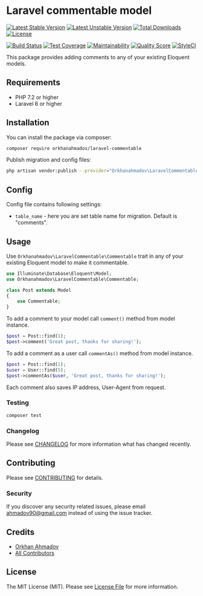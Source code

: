 # Laravel commentable model

[![Latest Stable Version](https://poser.pugx.org/orkhanahmadov/laravel-commentable/v/stable)](https://packagist.org/packages/orkhanahmadov/laravel-commentable)
[![Latest Unstable Version](https://poser.pugx.org/orkhanahmadov/laravel-commentable/v/unstable)](https://packagist.org/packages/orkhanahmadov/laravel-commentable)
[![Total Downloads](https://img.shields.io/packagist/dt/orkhanahmadov/laravel-commentable)](https://packagist.org/packages/orkhanahmadov/laravel-commentable)
[![License](https://img.shields.io/github/license/orkhanahmadov/laravel-commentable.svg)](https://github.com/orkhanahmadov/laravel-commentable/blob/master/LICENSE.md)

[![Build Status](https://img.shields.io/travis/orkhanahmadov/laravel-commentable.svg)](https://travis-ci.org/orkhanahmadov/laravel-commentable)
[![Test Coverage](https://api.codeclimate.com/v1/badges/a4872bcfe484d7cf613f/test_coverage)](https://codeclimate.com/github/orkhanahmadov/laravel-commentable/test_coverage)
[![Maintainability](https://api.codeclimate.com/v1/badges/a4872bcfe484d7cf613f/maintainability)](https://codeclimate.com/github/orkhanahmadov/laravel-commentable/maintainability)
[![Quality Score](https://img.shields.io/scrutinizer/g/orkhanahmadov/laravel-commentable.svg)](https://scrutinizer-ci.com/g/orkhanahmadov/laravel-commentable)
[![StyleCI](https://github.styleci.io/repos/219717468/shield?branch=master)](https://github.styleci.io/repos/219717468)

This package provides adding comments to any of your existing Eloquent models.

## Requirements

- PHP 7.2 or higher
- Laravel 6 or higher

## Installation

You can install the package via composer:

```bash
composer require orkhanahmadov/laravel-commentable
```

Publish migration and config files:

```bash
php artisan vendor:publish --provider="Orkhanahmadov\LaravelCommentable\LaravelCommentableServiceProvider"
```

## Config

Config file contains following settings:
- `table_name` - here you are set table name for migration. Default is "comments".

## Usage

Use `Orkhanahmadov\LaravelCommentable\Commentable` trait in any of your existing Eloquent model to make it commentable.

``` php
use Illuminate\Database\Eloquent\Model;
use Orkhanahmadov\LaravelCommentable\Commentable;

class Post extends Model
{
    use Commentable;
}
```

To add a comment to your model call `comment()` method from model instance.

``` php
$post = Post::find(1);
$post->comment('Great post, thanks for sharing!');
```

To add a comment as a user call `commentAs()` method from model instance.

``` php
$post = Post::find(1);
$user = User::find(5);
$post->commentAs($user, 'Great post, thanks for sharing!');
```

Each comment also saves IP address, User-Agent from request.

### Testing

``` bash
composer test
```

### Changelog

Please see [CHANGELOG](CHANGELOG.md) for more information what has changed recently.

## Contributing

Please see [CONTRIBUTING](CONTRIBUTING.md) for details.

### Security

If you discover any security related issues, please email ahmadov90@gmail.com instead of using the issue tracker.

## Credits

- [Orkhan Ahmadov](https://github.com/orkhanahmadov)
- [All Contributors](../../contributors)

## License

The MIT License (MIT). Please see [License File](LICENSE.md) for more information.
